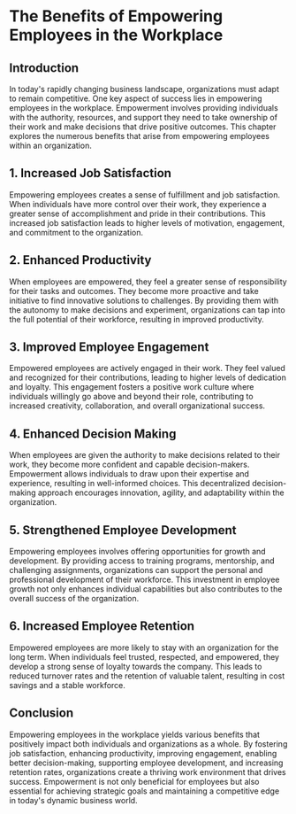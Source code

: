 # The Benefits of Empowering Employees in the Workplace

## Introduction

In today's rapidly changing business landscape, organizations must adapt to remain competitive. One key aspect of success lies in empowering employees in the workplace. Empowerment involves providing individuals with the authority, resources, and support they need to take ownership of their work and make decisions that drive positive outcomes. This chapter explores the numerous benefits that arise from empowering employees within an organization.

## 1\. Increased Job Satisfaction

Empowering employees creates a sense of fulfillment and job satisfaction. When individuals have more control over their work, they experience a greater sense of accomplishment and pride in their contributions. This increased job satisfaction leads to higher levels of motivation, engagement, and commitment to the organization.

## 2\. Enhanced Productivity

When employees are empowered, they feel a greater sense of responsibility for their tasks and outcomes. They become more proactive and take initiative to find innovative solutions to challenges. By providing them with the autonomy to make decisions and experiment, organizations can tap into the full potential of their workforce, resulting in improved productivity.

## 3\. Improved Employee Engagement

Empowered employees are actively engaged in their work. They feel valued and recognized for their contributions, leading to higher levels of dedication and loyalty. This engagement fosters a positive work culture where individuals willingly go above and beyond their role, contributing to increased creativity, collaboration, and overall organizational success.

## 4\. Enhanced Decision Making

When employees are given the authority to make decisions related to their work, they become more confident and capable decision-makers. Empowerment allows individuals to draw upon their expertise and experience, resulting in well-informed choices. This decentralized decision-making approach encourages innovation, agility, and adaptability within the organization.

## 5\. Strengthened Employee Development

Empowering employees involves offering opportunities for growth and development. By providing access to training programs, mentorship, and challenging assignments, organizations can support the personal and professional development of their workforce. This investment in employee growth not only enhances individual capabilities but also contributes to the overall success of the organization.

## 6\. Increased Employee Retention

Empowered employees are more likely to stay with an organization for the long term. When individuals feel trusted, respected, and empowered, they develop a strong sense of loyalty towards the company. This leads to reduced turnover rates and the retention of valuable talent, resulting in cost savings and a stable workforce.

## Conclusion

Empowering employees in the workplace yields various benefits that positively impact both individuals and organizations as a whole. By fostering job satisfaction, enhancing productivity, improving engagement, enabling better decision-making, supporting employee development, and increasing retention rates, organizations create a thriving work environment that drives success. Empowerment is not only beneficial for employees but also essential for achieving strategic goals and maintaining a competitive edge in today's dynamic business world.
